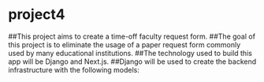 # project4
##This project aims to create a time-off faculty request form.
##The goal of this project is to eliminate the usage of a paper request form commonly used by many educational institutions.
##The technology used to build this app will be Django and Next.js.
##Django will be used to create the backend infrastructure with the following models: